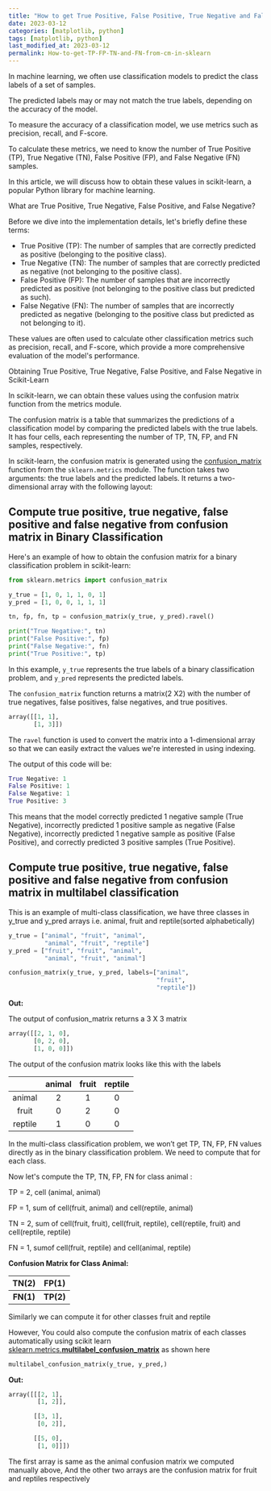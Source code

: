 ```yaml
---
title: "How to get True Positive, False Positive, True Negative and False Negative from confusion matrix in scikit learn"
date: 2023-03-12
categories: [matplotlib, python]
tags: [matplotlib, python]
last_modified_at: 2023-03-12
permalink: How-to-get-TP-FP-TN-and-FN-from-cm-in-sklearn
---
```


In machine learning, we often use classification models to predict the class labels of a set of samples. 

The predicted labels may or may not match the true labels, depending on the accuracy of the model. 

To measure the accuracy of a classification model, we use metrics such as precision, recall, and F-score. 

To calculate these metrics, we need to know the number of True Positive (TP), True Negative (TN), False Positive (FP), and False Negative (FN) samples. 

In this article, we will discuss how to obtain these values in scikit-learn, a popular Python library for machine learning.

What are True Positive, True Negative, False Positive, and False Negative?

Before we dive into the implementation details, let's briefly define these terms:

- True Positive (TP): The number of samples that are correctly predicted as positive (belonging to the positive class).
- True Negative (TN): The number of samples that are correctly predicted as negative (not belonging to the positive class).
- False Positive (FP): The number of samples that are incorrectly predicted as positive (not belonging to the positive class but predicted as such).
- False Negative (FN): The number of samples that are incorrectly predicted as negative (belonging to the positive class but predicted as not belonging to it).

These values are often used to calculate other classification metrics such as precision, recall, and F-score, which provide a more comprehensive evaluation of the model's performance.

Obtaining True Positive, True Negative, False Positive, and False Negative in Scikit-Learn

In scikit-learn, we can obtain these values using the confusion matrix function from the metrics module. 

The confusion matrix is a table that summarizes the predictions of a classification model by comparing the predicted labels with the true labels. It has four cells, each representing the number of TP, TN, FP, and FN samples, respectively.

In scikit-learn, the confusion matrix is generated using the [confusion_matrix](https://scikit-learn.org/stable/modules/generated/sklearn.metrics.confusion_matrix.html)  function from the `sklearn.metrics` module. The function takes two arguments: the true labels and the predicted labels. It returns a two-dimensional array with the following layout:

## Compute true positive, true negative, false positive and false negative from confusion matrix in Binary Classification

Here's an example of how to obtain the confusion matrix for a binary classification problem in scikit-learn:

```python
from sklearn.metrics import confusion_matrix

y_true = [1, 0, 1, 1, 0, 1]
y_pred = [1, 0, 0, 1, 1, 1]

tn, fp, fn, tp = confusion_matrix(y_true, y_pred).ravel()

print("True Negative:", tn)
print("False Positive:", fp)
print("False Negative:", fn)
print("True Positive:", tp)

```

In this example, `y_true` represents the true labels of a binary classification problem, and `y_pred` represents the predicted labels. 

The `confusion_matrix` function returns a matrix(2 X2) with the number of true negatives, false positives, false negatives, and true positives.

```python
array([[1, 1],
       [1, 3]])
```

 The `ravel` function is used to convert the matrix into a 1-dimensional array so that we can easily extract the values we're interested in using indexing.

The output of this code will be:

```python
True Negative: 1
False Positive: 1
False Negative: 1
True Positive: 3

```

This means that the model correctly predicted 1 negative sample (True Negative), incorrectly predicted 1 positive sample as negative (False Negative), incorrectly predicted 1 negative sample as positive (False Positive), and correctly predicted 3 positive samples (True Positive).

## Compute true positive, true negative, false positive and false negative from confusion matrix in multilabel classification

This is an example of multi-class classification, we have three classes in y_true and y_pred arrays i.e. animal, fruit and reptile(sorted alphabetically)

```python
y_true = ["animal", "fruit", "animal", 
          "animal", "fruit", "reptile"]
y_pred = ["fruit", "fruit", "animal", 
          "animal", "fruit", "animal"]
```

```python
confusion_matrix(y_true, y_pred, labels=["animal", 
                                         "fruit", 
                                         "reptile"])
```

**Out:**

The output of confusion_matrix returns a 3 X 3 matrix

```python
array([[2, 1, 0],
       [0, 2, 0],
       [1, 0, 0]])
```

The output of the confusion matrix looks like this with the labels

|         | animal | fruit | reptile |
| :-----: | :----: | :---: | :-----: |
| animal  |   2    |   1   |    0    |
|  fruit  |   0    |   2   |    0    |
| reptile |   1    |   0   |    0    |

In the multi-class classification problem, we won’t get TP, TN, FP, FN values directly as in the binary classification problem. We need to compute that for each class.

Now let's compute the TP, TN, FP, FN for class animal :

TP = 2, cell (animal, animal)

FP = 1, sum of cell(fruit, animal) and cell(reptile, animal)

TN = 2, sum of cell(fruit, fruit), cell(fruit, reptile), cell(reptile, fruit) and cell(reptile, reptile) 

FN = 1, sumof cell(fruit, reptile) and cell(animal, reptile)

**Confusion Matrix for Class Animal:**

|   TN(2)   |   FP(1)   |
| :-------: | :-------: |
| **FN(1)** | **TP(2)** |

Similarly we can compute it for other classes fruit and reptile

However, You could also compute the confusion matrix of each classes automatically using scikit learn [sklearn.metrics.**multilabel_confusion_matrix**](https://scikit-learn.org/stable/modules/generated/sklearn.metrics.multilabel_confusion_matrix.html) as shown here

```python
multilabel_confusion_matrix(y_true, y_pred,)
```

**Out:**

```python
array([[[2, 1],
        [1, 2]],

       [[3, 1],
        [0, 2]],

       [[5, 0],
        [1, 0]]])
```



The first array is same as the animal confusion matrix we computed manually above, And the other two arrays are the confusion matrix for fruit and reptiles respectively

